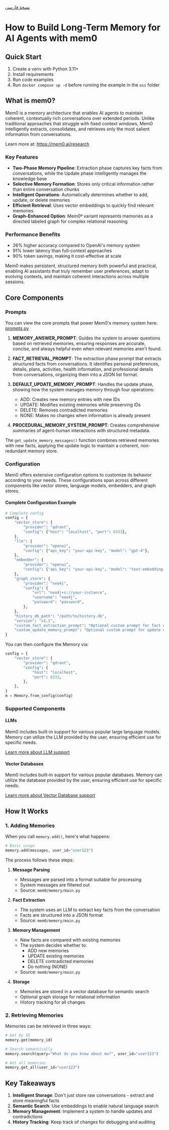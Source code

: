 [نسخهٔ فارسی](README.fa.md)
# How to Build Long-Term Memory for AI Agents with mem0

## Quick Start
1. Create a venv with Python 3.11+
2. Install requirements
3. Run code examples
4. Run `docker compose up -d` before running the example in the `oss` folder

## What is mem0?

Mem0 is a memory architecture that enables AI agents to maintain coherent, contextually rich conversations over extended periods. Unlike traditional approaches that struggle with fixed context windows, Mem0 intelligently extracts, consolidates, and retrieves only the most salient information from conversations.

Learn more at: https://mem0.ai/research

### Key Features

- **Two-Phase Memory Pipeline**: Extraction phase captures key facts from conversations, while the Update phase intelligently manages the knowledge base
- **Selective Memory Formation**: Stores only critical information rather than entire conversation chunks
- **Intelligent Operations**: Automatically determines whether to add, update, or delete memories
- **Efficient Retrieval**: Uses vector embeddings to quickly find relevant memories
- **Graph-Enhanced Option**: Mem0ᵍ variant represents memories as a directed labeled graph for complex relational reasoning

### Performance Benefits

- 26% higher accuracy compared to OpenAI's memory system
- 91% lower latency than full-context approaches
- 90% token savings, making it cost-effective at scale

Mem0 makes persistent, structured memory both powerful and practical, enabling AI assistants that truly remember user preferences, adapt to evolving contexts, and maintain coherent interactions across multiple sessions.

## Core Components

### Prompts

You can view the core prompts that power Mem0's memory system here: [prompts.py](https://github.com/mem0ai/mem0/blob/main/mem0/configs/prompts.py)

1. **MEMORY_ANSWER_PROMPT**: Guides the system to answer questions based on retrieved memories, ensuring responses are accurate, concise, and always helpful even when relevant memories aren't found.

2. **FACT_RETRIEVAL_PROMPT**: The extraction phase prompt that extracts structured facts from conversations. It identifies personal preferences, details, plans, activities, health information, and professional details from conversations, organizing them into a JSON list format.

3. **DEFAULT_UPDATE_MEMORY_PROMPT**: Handles the update phase, showing how the system manages memory through four operations:
   - ADD: Creates new memory entries with new IDs
   - UPDATE: Modifies existing memories while preserving IDs
   - DELETE: Removes contradicted memories
   - NONE: Makes no changes when information is already present

4. **PROCEDURAL_MEMORY_SYSTEM_PROMPT**: Creates comprehensive summaries of agent-human interactions with structured metadata.

The `get_update_memory_messages()` function combines retrieved memories with new facts, applying the update logic to maintain a coherent, non-redundant memory store.

### Configuration

Mem0 offers extensive configuration options to customize its behavior according to your needs. These configurations span across different components like vector stores, language models, embedders, and graph stores.

#### Complete Configuration Example

```python
# Complete config
config = {
    "vector_store": {
        "provider": "qdrant",
        "config": {"host": "localhost", "port": 6333},
    },
    "llm": {
        "provider": "openai",
        "config": {"api_key": "your-api-key", "model": "gpt-4"},
    },
    "embedder": {
        "provider": "openai",
        "config": {"api_key": "your-api-key", "model": "text-embedding-3-small"},
    },
    "graph_store": {
        "provider": "neo4j",
        "config": {
            "url": "neo4j+s://your-instance",
            "username": "neo4j",
            "password": "password",
        },
    },
    "history_db_path": "/path/to/history.db",
    "version": "v1.1",
    "custom_fact_extraction_prompt": "Optional custom prompt for fact extraction for memory",
    "custom_update_memory_prompt": "Optional custom prompt for update memory",
}
```

You can then configure the Memory via:

```python
config = {
    "vector_store": {
        "provider": "qdrant",
        "config": {
            "host": "localhost",
            "port": 6333,
        },
    },
}
m = Memory.from_config(config)
```

### Supported Components

#### LLMs
Mem0 includes built-in support for various popular large language models. Memory can utilize the LLM provided by the user, ensuring efficient use for specific needs.

[Learn more about LLM support](https://docs.mem0.ai/components/llms/overview)

#### Vector Databases
Mem0 includes built-in support for various popular databases. Memory can utilize the database provided by the user, ensuring efficient use for specific needs.

[Learn more about Vector Database support](https://docs.mem0.ai/components/vectordbs/overview)


## How It Works

### 1. Adding Memories

When you call `memory.add()`, here's what happens:

```python
# Basic usage
memory.add(messages, user_id="user123")
```

The process follows these steps:

1. **Message Parsing**
   - Messages are parsed into a format suitable for processing
   - System messages are filtered out
   - Source: `mem0/memory/main.py`

2. **Fact Extraction**
   - The system uses an LLM to extract key facts from the conversation
   - Facts are structured into a JSON format
   - Source: `mem0/memory/main.py`

3. **Memory Management**
   - New facts are compared with existing memories
   - The system decides whether to:
     - ADD new memories
     - UPDATE existing memories
     - DELETE contradicted memories
     - Do nothing (NONE)
   - Source: `mem0/memory/main.py`

4. **Storage**
   - Memories are stored in a vector database for semantic search
   - Optional graph storage for relational information
   - History tracking for all changes

### 2. Retrieving Memories

Memories can be retrieved in three ways:

```python
# Get by ID
memory.get(memory_id)

# Search semantically
memory.search(query="What do you know about me?", user_id="user123")

# Get all memories
memory.get_all(user_id="user123")
```

## Key Takeaways

1. **Intelligent Storage**: Don't just store raw conversations - extract and store meaningful facts
2. **Semantic Search**: Use embeddings to enable natural language search
3. **Memory Management**: Implement a system to handle updates and contradictions
4. **History Tracking**: Keep track of changes for debugging and auditing